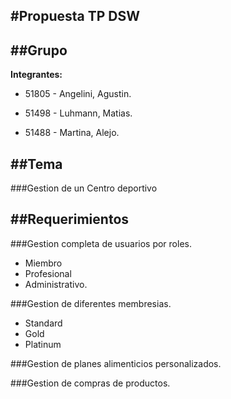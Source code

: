 #Propuesta TP DSW
-
##Grupo
-
__Integrantes:__

- 51805 - Angelini, Agustin. 

- 51498 - Luhmann, Matias.

- 51488 - Martina, Alejo.

##Tema
-
###Gestion de un Centro deportivo

##Requerimientos
-
###Gestion completa de usuarios por roles.
  -  Miembro
  -  Profesional
  -  Administrativo.
    
###Gestion de diferentes membresias.
  -  Standard
  -  Gold
  -  Platinum

###Gestion de planes alimenticios personalizados.

###Gestion de compras de productos.

